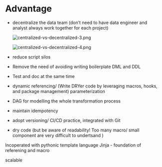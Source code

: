 # Advantage

- decentralize the data team (don’t need to have data engineer and analyst always work together for each project)
    
    ![centralized-vs-decentralized-3.png](Advantage%205c125850cc2c426da616a0a0559b41dd/centralized-vs-decentralized-3.png)
    
    ![centralized-vs-decentralized-4.png](Advantage%205c125850cc2c426da616a0a0559b41dd/centralized-vs-decentralized-4.png)
    
- reduce script silos
- Remove the need of avoiding writing boilerplate DML and DDL
- Test and doc at the same time
- dynamic referencing/ (Write DRYer code by leveraging macros, hooks, and package management) parameterization
- DAG for modelling the whole transformation process
- maintain idempotency
- adopt versioning/ CI/CD practice, integrated with Git
- dry code (but be aware of readability! Too many macro/ small component are very difficult to undertsand )

Incoperated with pythonic template language Jinja - foundation of referening and macro

scalable